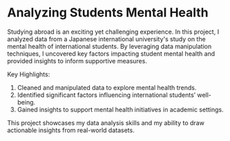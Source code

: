 # Analyzing Students Mental Health
Studying abroad is an exciting yet challenging experience. In this project, I analyzed data from a Japanese international university's study on the mental health of international students. By leveraging data manipulation techniques, I uncovered key factors impacting student mental health and provided insights to inform supportive measures.

Key Highlights:

1. Cleaned and manipulated data to explore mental health trends.
2. Identified significant factors influencing international students’ well-being.
3. Gained insights to support mental health initiatives in academic settings.

This project showcases my data analysis skills and my ability to draw actionable insights from real-world datasets.






